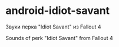 # android-idiot-savant
<p>Звуки перка "Idiot Savant" из Fallout 4</p>
<p>Sounds of perk "Idiot Savant" from Fallout 4</p>
